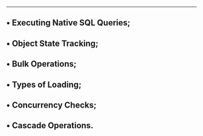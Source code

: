 -------------------------------------------------
• Executing Native SQL Queries;
----------------------------------------------
• Object State Tracking;
---------------------------------------------
• Bulk Operations;
---------------------------------------------
• Types of Loading;
--------------------------------------------------
• Concurrency Checks;
------------------------------------------
• Cascade Operations.
-----------------------------------------

